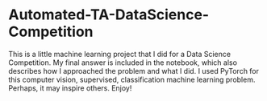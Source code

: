 # Automated-TA-DataScience-Competition

This is a little machine learning project that I did for a Data Science Competition. My final answer is included in the notebook, which also describes how I approached the problem and what I did. I used PyTorch for this computer vision, supervised, classification machine learning problem. Perhaps, it may inspire others. Enjoy! 
